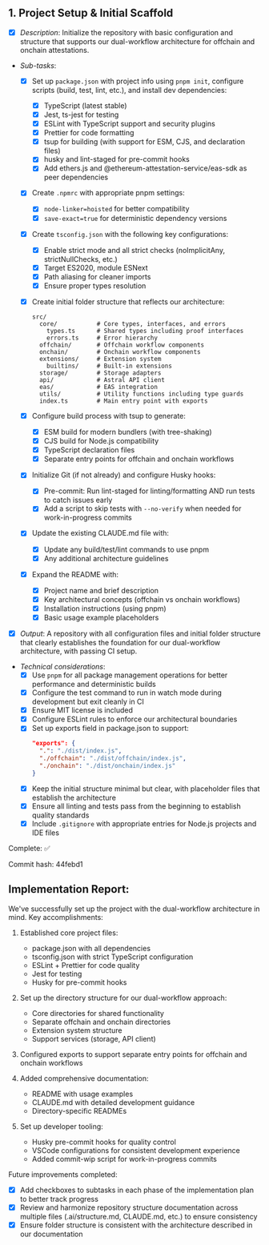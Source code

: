 ## **1. Project Setup & Initial Scaffold**  

   - [x] *Description*: Initialize the repository with basic configuration and structure that supports our dual-workflow architecture for offchain and onchain attestations.
   - *Sub-tasks*: 
     - [x] Set up `package.json` with project info using `pnpm init`, configure scripts (build, test, lint, etc.), and install dev dependencies:
       - [x] TypeScript (latest stable)
       - [x] Jest, ts-jest for testing
       - [x] ESLint with TypeScript support and security plugins
       - [x] Prettier for code formatting
       - [x] tsup for building (with support for ESM, CJS, and declaration files)
       - [x] husky and lint-staged for pre-commit hooks
       - [x] Add ethers.js and @ethereum-attestation-service/eas-sdk as peer dependencies
       
     - [x] Create `.npmrc` with appropriate pnpm settings:
       - [x] `node-linker=hoisted` for better compatibility
       - [x] `save-exact=true` for deterministic dependency versions
       
     - [x] Create `tsconfig.json` with the following key configurations:
       - [x] Enable strict mode and all strict checks (noImplicitAny, strictNullChecks, etc.)
       - [x] Target ES2020, module ESNext
       - [x] Path aliasing for cleaner imports
       - [x] Ensure proper types resolution
       
     - [x] Create initial folder structure that reflects our architecture:
       ```
       src/
         core/           # Core types, interfaces, and errors
           types.ts      # Shared types including proof interfaces
           errors.ts     # Error hierarchy
         offchain/       # Offchain workflow components
         onchain/        # Onchain workflow components
         extensions/     # Extension system
           builtins/     # Built-in extensions
         storage/        # Storage adapters
         api/            # Astral API client
         eas/            # EAS integration
         utils/          # Utility functions including type guards
         index.ts        # Main entry point with exports
       ```
     
     - [x] Configure build process with tsup to generate:
       - [x] ESM build for modern bundlers (with tree-shaking)
       - [x] CJS build for Node.js compatibility
       - [x] TypeScript declaration files
       - [x] Separate entry points for offchain and onchain workflows
       
     - [x] Initialize Git (if not already) and configure Husky hooks:
       - [x] Pre-commit: Run lint-staged for linting/formatting AND run tests to catch issues early
       - [x] Add a script to skip tests with `--no-verify` when needed for work-in-progress commits
       
     - [x] Update the existing CLAUDE.md file with:
       - [x] Update any build/test/lint commands to use pnpm
       - [x] Any additional architecture guidelines
       
     - [x] Expand the README with:
       - [x] Project name and brief description
       - [x] Key architectural concepts (offchain vs onchain workflows)
       - [x] Installation instructions (using pnpm)
       - [x] Basic usage example placeholders
       
   - [x] *Output*: A repository with all configuration files and initial folder structure that clearly establishes the foundation for our dual-workflow architecture, with passing CI setup.
   
   - *Technical considerations*: 
     - [x] Use `pnpm` for all package management operations for better performance and deterministic builds
     - [x] Configure the test command to run in watch mode during development but exit cleanly in CI
     - [x] Ensure MIT license is included
     - [x] Configure ESLint rules to enforce our architectural boundaries
     - [x] Set up exports field in package.json to support:
       ```json
       "exports": {
         ".": "./dist/index.js",
         "./offchain": "./dist/offchain/index.js",
         "./onchain": "./dist/onchain/index.js"
       }
       ```
     - [x] Keep the initial structure minimal but clear, with placeholder files that establish the architecture
     - [x] Ensure all linting and tests pass from the beginning to establish quality standards
     - [x] Include `.gitignore` with appropriate entries for Node.js projects and IDE files

Complete: ✅

Commit hash: 44febd1

## Implementation Report:

We've successfully set up the project with the dual-workflow architecture in mind. Key accomplishments:

1. Established core project files:
   - package.json with all dependencies
   - tsconfig.json with strict TypeScript configuration
   - ESLint + Prettier for code quality
   - Jest for testing
   - Husky for pre-commit hooks

2. Set up the directory structure for our dual-workflow approach:
   - Core directories for shared functionality
   - Separate offchain and onchain directories
   - Extension system structure
   - Support services (storage, API client)

3. Configured exports to support separate entry points for offchain and onchain workflows

4. Added comprehensive documentation:
   - README with usage examples
   - CLAUDE.md with detailed development guidance
   - Directory-specific READMEs

5. Set up developer tooling:
   - Husky pre-commit hooks for quality control
   - VSCode configurations for consistent development experience
   - Added commit-wip script for work-in-progress commits

Future improvements completed:
- [x] Add checkboxes to subtasks in each phase of the implementation plan to better track progress
- [x] Review and harmonize repository structure documentation across multiple files (.ai/structure.md, CLAUDE.md, etc.) to ensure consistency  
- [x] Ensure folder structure is consistent with the architecture described in our documentation